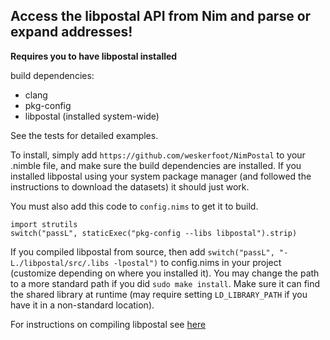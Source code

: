 ## Access the libpostal API from Nim and parse or expand addresses!

**Requires you to have libpostal installed**

build dependencies:
* clang
* pkg-config
* libpostal (installed system-wide)

See the tests for detailed examples.

To install, simply add `https://github.com/weskerfoot/NimPostal` to your .nimble file, and make sure the build dependencies are installed. If you installed libpostal using your system package manager (and followed the instructions to download the datasets) it should just work.

You must also add this code to `config.nims` to get it to build.

```
import strutils
switch("passL", staticExec("pkg-config --libs libpostal").strip)
```

If you compiled libpostal from source, then add `switch("passL", "-L./libpostal/src/.libs -lpostal")` to config.nims in your project (customize depending on where you installed it). You may change the path to a more standard path if you did `sudo make install`. Make sure it can find the shared library at runtime (may require setting `LD_LIBRARY_PATH` if you have it in a non-standard location).

For instructions on compiling libpostal see [here](https://github.com/openvenues/libpostal)
